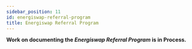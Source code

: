 ```yaml
---
sidebar_position: 11
id: energiswap-referral-program
title: Energiswap Referral Program
---
```



**Work on documenting the _Energiswap Referral Program_ is in Process.**


